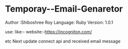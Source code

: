 # Temporay--Email-Genaretor
Author :Shiboshree Roy
Language: Ruby
Version: 1.0.1

use:
like:-
website:-https://incogniton.com/

etc 
Next update connect api and received email message 

